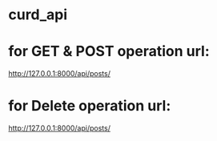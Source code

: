 # curd_api
# for GET & POST operation url:
http://127.0.0.1:8000/api/posts/

# for Delete operation url:
http://127.0.0.1:8000/api/posts/<id>
